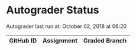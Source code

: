 # Autograder Status
Autograder last run at: October 02, 2018 at 06:20

| GitHub ID | Assignment | Graded Branch |
|-----------|------------|---------------|
